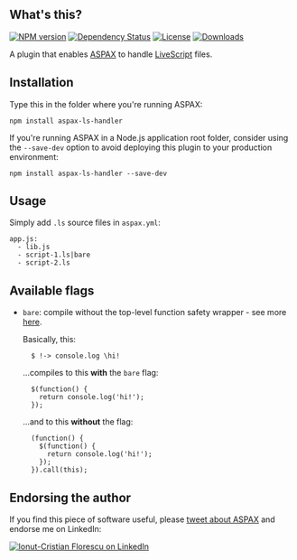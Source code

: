 ## What's this?
[![NPM version][npm-image]][npm-url]
[![Dependency Status][david-image]][david-url]
[![License][license-image]][license-url]
[![Downloads][downloads-image]][downloads-url]

A plugin that enables [ASPAX](http://aspax.github.io) to handle [LiveScript](http://livescript.net) files.

## Installation
Type this in the folder where you're running ASPAX:

    npm install aspax-ls-handler

If you're running ASPAX in a Node.js application root folder, consider using the `--save-dev` option to avoid deploying this plugin to your production environment:

    npm install aspax-ls-handler --save-dev

## Usage
Simply add `.ls` source files in `aspax.yml`:

    app.js:
      - lib.js
      - script-1.ls|bare
      - script-2.ls

## Available flags

- `bare`: compile without the top-level function safety wrapper - see more [here](http://livescript.net/#usage).

  Basically, this:

        $ !-> console.log \hi!

  ...compiles to this **with** the `bare` flag:

        $(function() {
          return console.log('hi!');
        });

  ...and to this **without** the flag:

        (function() {
          $(function() {
            return console.log('hi!');
          });
        }).call(this);

## Endorsing the author
If you find this piece of software useful, please [tweet about ASPAX](http://twitter.com/share?text=Checkout%20ASPAX%2C%20the%20simple%20Node.js%20asset%20packager!&url=http%3A%2F%2Faspax.github.io&hashtags=aspax&via=icflorescu) and endorse me on LinkedIn:

[![Ionut-Cristian Florescu on LinkedIn](https://static.licdn.com/scds/common/u/img/webpromo/btn_viewmy_160x25.png)](https://www.linkedin.com/in/icflorescu)

[npm-image]: https://img.shields.io/npm/v/aspax-ls-handler.svg?style=flat-square
[npm-url]: https://npmjs.org/package/aspax-ls-handler
[david-image]: http://img.shields.io/david/icflorescu/aspax-ls-handler.svg?style=flat-square
[david-url]: https://david-dm.org/icflorescu/aspax-ls-handler
[license-image]: http://img.shields.io/npm/l/aspax-ls-handler.svg?style=flat-square
[license-url]: LICENSE
[downloads-image]: http://img.shields.io/npm/dm/aspax-ls-handler.svg?style=flat-square
[downloads-url]: https://npmjs.org/package/aspax-ls-handler
